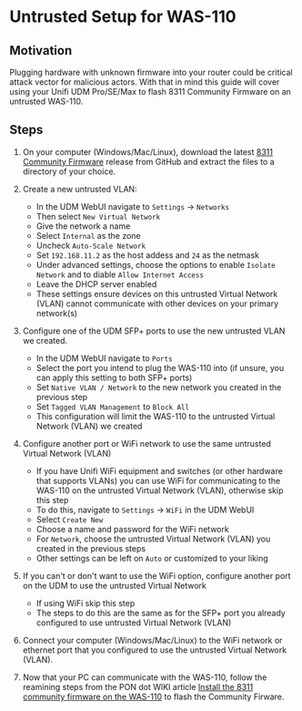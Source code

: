 # Untrusted Setup for WAS-110

## Motivation

Plugging hardware with unknown firmware into your router could be critical attack vector for malicious actors. With that in mind this guide will cover using your Unifi UDM Pro/SE/Max to flash 8311 Community Firmware on an untrusted WAS-110.

## Steps

1. On your computer (Windows/Mac/Linux), download the latest [8311 Community Firmware](https://github.com/djGrrr/8311-was-110-firmware-builder/releases) release from GitHub and extract the files to a directory of your choice.

1. Create a new untrusted VLAN:
    - In the UDM WebUI navigate to `Settings` -> `Networks`
    - Then select `New Virtual Network`
    - Give the network a name
    - Select `Internal` as the zone
    - Uncheck `Auto-Scale Network`
    - Set `192.168.11.2` as the host addess and `24` as the netmask
    - Under advanced settings, choose the options to enable `Isolate Network` and to diable `Allow Internet Access`
    - Leave the DHCP server enabled
    - These settings ensure devices on this untrusted Virtual Network (VLAN) cannot communicate with other devices on your primary network(s)

1. Configure one of the UDM SFP+ ports to use the new untrusted VLAN we created.
    - In the UDM WebUI navigate to `Ports`
    - Select the port you intend to plug the WAS-110 into (if unsure, you can apply this setting to both SFP+ ports)
    - Set `Native VLAN / Network` to the new network you created in the previous step
    - Set `Tagged VLAN Management` to `Block All`
    - This configuration will limit the WAS-110 to the untrusted Virtual Network (VLAN) we created

1. Configure another port or WiFi network to use the same untrusted Virtual Network (VLAN)
    - If you have Unifi WiFi equipment and switches (or other hardware that supports VLANs) you can use WiFi for communicating to the WAS-110 on the untrusted Virtual Network (VLAN), otherwise skip this step
    - To do this, navigate to `Settings` -> `WiFi` in the UDM WebUI
    - Select `Create New`
    - Choose a name and password for the WiFi network
    - For `Network`, choose the untrusted Virtual Network (VLAN) you created in the previous steps
    - Other settings can be left on `Auto` or customized to your liking

1. If you can't or don't want to use the WiFi option, configure another port on the UDM to use the untrusted Virtual Network
    - If using WiFi skip this step
    - The steps to do this are the same as for the SFP+ port you already configured to use untrusted Virtual Network (VLAN)

1. Connect your computer (Windows/Mac/Linux) to the WiFi network or ethernet port that you configured to use the untrusted Virtual Network (VLAN).

1. Now that your PC can communicate with the WAS-110, follow the reamining steps from the PON dot WIKI article [Install the 8311 community firmware on the WAS-110](https://pon.wiki/guides/install-the-8311-community-firmware-on-the-was-110/#network-setup) to flash the Community Firware.
